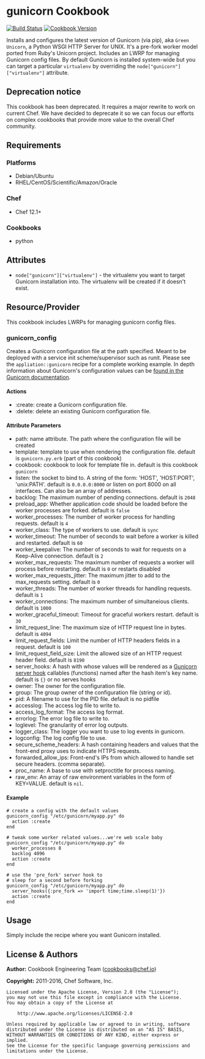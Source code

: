 # gunicorn Cookbook

[![Build Status](https://travis-ci.org/chef-cookbooks/gunicorn.svg?branch=master)](http://travis-ci.org/chef-cookbooks/gunicorn) [![Cookbook Version](https://img.shields.io/cookbook/v/gunicorn.svg)](https://supermarket.chef.io/cookbooks/gunicorn)

Installs and configures the latest version of Gunicorn (via pip), aka `Green Unicorn`, a Python WSGI HTTP Server for UNIX. It's a pre-fork worker model ported from Ruby's Unicorn project. Includes an LWRP for managing Gunicorn config files. By default Gunicorn is installed system-wide but you can target a particular `virtualenv` by overriding the `node["gunicorn"]["virtualenv"]` attribute.

## Deprecation notice

This cookbook has been deprecated. It requires a major rewrite to work on current Chef. We have decided to deprecate it so we can focus our efforts on complex cookbooks that provide more value to the overall Chef community. 

## Requirements

### Platforms

- Debian/Ubuntu
- RHEL/CentOS/Scientific/Amazon/Oracle

### Chef

- Chef 12.1+

### Cookbooks

- python

## Attributes

- `node["gunicorn"]["virtualenv"]` - the virtualenv you want to target Gunicorn installation into. The virtualenv will be created if it doesn't exist.

## Resource/Provider

This cookbook includes LWRPs for managing gunicorn config files.

### gunicorn_config

Creates a Gunicorn configuration file at the path specified. Meant to be deployed with a service init scheme/supervisor such as runit. Please see the `appliation::gunicorn` recipe for a complete working example. In depth information about Gunicorn's configuration values can be [found in the Gunicorn documentation](http://gunicorn.org/#docs).

#### Actions

- :create: create a Gunicorn configuration file.
- :delete: delete an existing Gunicorn configuration file.

#### Attribute Parameters

- path: name attribute. The path where the configuration file will be created
- template: template to use when rendering the configuration file. default is `gunicorn.py.erb` (part of this cookbook)
- cookbook: cookbook to look for template file in. default is this cookbook `gunicorn`
- listen: the socket to bind to. A string of the form: 'HOST', 'HOST:PORT', 'unix:PATH'. default is `0.0.0.0:8000` or listen on port 8000 on all interfaces.  Can also be an array of addresses.
- backlog: The maximum number of pending connections. default is `2048`
- preload_app: Whether application code should be loaded before the worker processes are forked. default is `false`
- worker_processes: The number of worker process for handling requests. default is `4`
- worker_class: The type of workers to use. default is `sync`
- worker_timeout: The number of seconds to wait before a worker is killed and restarted. default is `60`
- worker_keepalive: The number of seconds to wait for requests on a Keep-Alive connection. default is `2`
- worker_max_requests: The maximum number of requests a worker will process before restarting. default is `0` or restarts disabled
- worker_max_requests_jitter: The maximum jitter to add to the max_requests setting. default is `0`
- worker_threads: The number of worker threads for handling requests. default is `1`
- worker_connections: The maximum number of simultaneious clients. default is `1000`
- worker_graceful_timeout: Timeout for graceful workers restart. default is `30`
- limit_request_line: The maximum size of HTTP request line in bytes. default is `4094`
- limit_request_fields: Limit the number of HTTP headers fields in a request. default is `100`
- limit_request_field_size: Limit the allowed size of an HTTP request header field. default is `8190`
- server_hooks: A hash with whose values will be rendered as a [Gunicorn server hook](http://gunicorn.org/configure.html#server-hooks) callables (functions) named after the hash item's key name. default is `{}` or no serves hooks
- owner: The owner for the configuration file.
- group: The group owner of the configuration file (string or id).
- pid: A filename to use for the PID file. default is no pidfile
- accesslog: The access log file to write to.
- access_log_format: The access log format.
- errorlog: The error log file to write to.
- loglevel: The granularity of error log outputs.
- logger_class: The logger you want to use to log events in gunicorn.
- logconfig: The log config file to use.
- secure_scheme_headers: A hash containing headers and values that the front-end proxy uses to indicate HTTPS requests.
- forwarded_allow_ips: Front-end's IPs from which allowed to handle set secure headers. (comma separate).
- proc_name: A base to use with setproctitle for process naming.
- raw_env: An array of raw environment variables in the form of KEY=VALUE.  default is `nil`.

#### Example

```
# create a config with the default values
gunicorn_config "/etc/gunicorn/myapp.py" do
  action :create
end

# tweak some worker related values...we're web scale baby
gunicorn_config "/etc/gunicorn/myapp.py" do
  worker_processes 8
  backlog 4096
  action :create
end

# use the 'pre_fork' server hook to
# sleep for a second before forking
gunicorn_config "/etc/gunicorn/myapp.py" do
  server_hooks({:pre_fork => 'import time;time.sleep(1)'})
  action :create
end
```

## Usage

Simply include the recipe where you want Gunicorn installed.

## License & Authors

**Author:** Cookbook Engineering Team ([cookbooks@chef.io](mailto:cookbooks@chef.io))

**Copyright:** 2011-2016, Chef Software, Inc.

```
Licensed under the Apache License, Version 2.0 (the "License");
you may not use this file except in compliance with the License.
You may obtain a copy of the License at

    http://www.apache.org/licenses/LICENSE-2.0

Unless required by applicable law or agreed to in writing, software
distributed under the License is distributed on an "AS IS" BASIS,
WITHOUT WARRANTIES OR CONDITIONS OF ANY KIND, either express or implied.
See the License for the specific language governing permissions and
limitations under the License.
```
